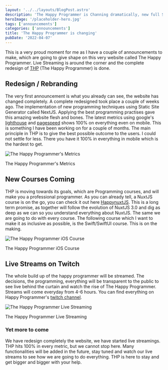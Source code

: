 ```yaml
---
layout: '../../layouts/BlogPost.astro'
description: 'The Happy Programmer is Channing dramatically, new full Swift course, streaming on twitch, 100% on everything according to google'
heroImage: '/placeholder-hero.jpg'
tags: ['announcements']
categories: ['announcements']
title: 'The Happy Programmer is changing'
pubDate: '2022-04-07'
---
```


This is a very proud moment for me as I have a couple of announcements to make, which are going to give shape on this very website called The Happy Programmer. Live Streaming is around the corner and the complete redesign of [THP](https://thehappyprogrammer.com/) (The Happy Programmer) is done.

## Redesign / Rebranding

The very first announcement is what you already can see, the website has changed completely. A complete redesigned took place a couple of weeks ago. The implementation of new programming techniques using Static Site Generator called NextJS. Applying the best programming practises gave this amazing website flesh and bones. The latest metrics using google's [lighthouse](https://developers.google.com/web/tools/lighthouse) and [pagespeed](https://pagespeed.web.dev/) shows 100% on everything even on mobile. This is something I have been working on for a couple of months. The main principle in THP is to give the best possible outcome to the users. I could not settle for less. There you have it 100% in everything in mobile which is the hardest to get.

![The Happy Programmer's Metrics](/images/Screenshot-2022-03-28-at-16.01.18-1-1024x563.png)

The Happy Programmer's Metrics

## New Courses Coming

THP is moving towards its goals, which are Programming courses, and will make you a professional programmer. As you can already tell, a NuxtJS course is on the go, you can check it out here [HappynuxtJS](https://happynuxtjs.com/). This is a long term promise, as together will follow the evolution of NuxtJS 3.0 and dig as deep as we can so you understand everything about NuxtJS. The same we are going to do with every course. The following course which I want to make it as inclusive as possible, is the Swift/SwiftUI course. This is on the making.

![The Happy Programmer iOS Course](/images/ios-course-1024x627.png)

The Happy Programmer iOS Course

## Live Streams on Twitch

The whole build up of the happy programmer will be streamed. The decisions, the programming, everything will be transparent to the public to see live behind the curtain and watch the rise of The Happy Programmer. Streams will come everyday from 4-6 hours. You can find everything on Happy Programmer's [twitch channel](https://www.twitch.tv/thehappyprogrammer).

![The Happy Programmer Live Streaming](/images/twtch-live-1024x627.png)

The Happy Programmer Live Streaming

### Yet more to come

We have redesign completely the website, we have started live streamings. THP hits 100% in every metric, but we cannot stop here. Many functionalities will be added in the future, stay tuned and watch our live streams to see how we are going to do everything. THP is here to stay and get bigger and bigger with your help.
